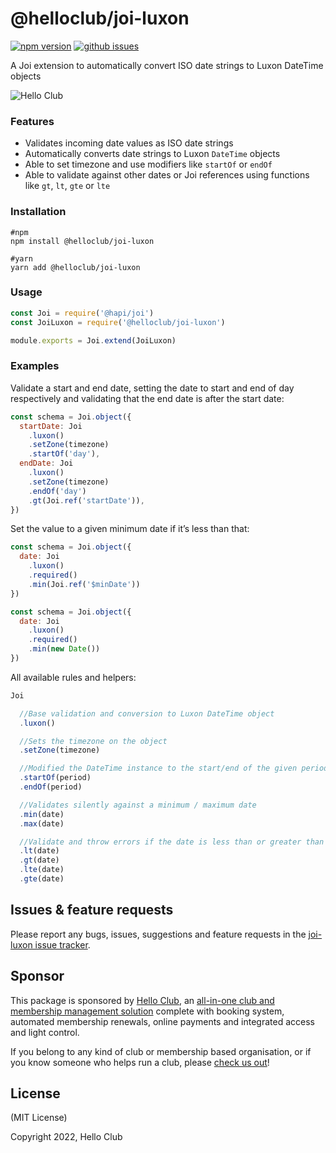 # @helloclub/joi-luxon

[![npm version](https://img.shields.io/npm/v/@helloclub/joi-luxon.svg)](https://www.npmjs.com/package/@helloclub/joi-luxon)
[![github issues](https://img.shields.io/github/issues/helloclub/joi-luxon.svg)](https://github.com/helloclub/joi-luxon/issues)


A Joi extension to automatically convert ISO date strings to Luxon DateTime objects

![Hello Club](https://helloclub.com/images/logo/logo-text.svg)

### Features
- Validates incoming date values as ISO date strings
- Automatically converts date strings to Luxon `DateTime` objects
- Able to set timezone and use modifiers like `startOf` or `endOf`
- Able to validate against other dates or Joi references using functions like `gt`, `lt`, `gte` or `lte`

### Installation

```shell
#npm
npm install @helloclub/joi-luxon

#yarn
yarn add @helloclub/joi-luxon
```

### Usage
```js
const Joi = require('@hapi/joi')
const JoiLuxon = require('@helloclub/joi-luxon')

module.exports = Joi.extend(JoiLuxon)
```

### Examples

Validate a start and end date, setting the date to start and end of day respectively and validating that the end date is after the start date:

```js
const schema = Joi.object({
  startDate: Joi
    .luxon()
    .setZone(timezone)
    .startOf('day'),
  endDate: Joi
    .luxon()
    .setZone(timezone)
    .endOf('day')
    .gt(Joi.ref('startDate')),
})
```

Set the value to a given minimum date if it’s less than that:

```js
const schema = Joi.object({
  date: Joi
    .luxon()
    .required()
    .min(Joi.ref('$minDate'))
})

const schema = Joi.object({
  date: Joi
    .luxon()
    .required()
    .min(new Date())
})
```

All available rules and helpers:

```js
Joi

  //Base validation and conversion to Luxon DateTime object
  .luxon()

  //Sets the timezone on the object
  .setZone(timezone)

  //Modified the DateTime instance to the start/end of the given period
  .startOf(period)
  .endOf(period)

  //Validates silently against a minimum / maximum date
  .min(date)
  .max(date)

  //Validate and throw errors if the date is less than or greater than a reference date
  .lt(date)
  .gt(date)
  .lte(date)
  .gte(date)
```

## Issues & feature requests

Please report any bugs, issues, suggestions and feature requests in the [joi-luxon issue tracker](https://github.com/helloclub/joi-luxon/issues).

## Sponsor

This package is sponsored by [Hello Club](https://helloclub.com?source=github), an [all-in-one club and membership management solution](https://helloclub.com?source=github) complete with booking system, automated membership renewals, online payments and integrated access and light control. 

If you belong to any kind of club or membership based organisation, or if you know someone who helps run a club, please [check us out](https://helloclub.com?source=github)!

## License

(MIT License)

Copyright 2022, Hello Club
